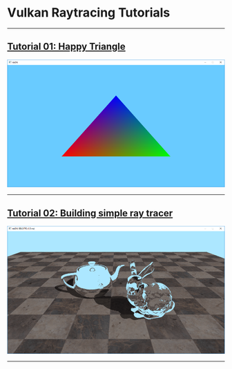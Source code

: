 # Vulkan Raytracing Tutorials


----------
## [Tutorial 01: Happy Triangle](./p01/HappyTriangle.md)
![Happy Triangle!](p01/screenshot_opt.png)


----------
## [Tutorial 02: Building simple ray tracer](./p02/TeapotAndBunny.md)
![Happy Triangle!](p02/screen_08_opt-min.png)


----------